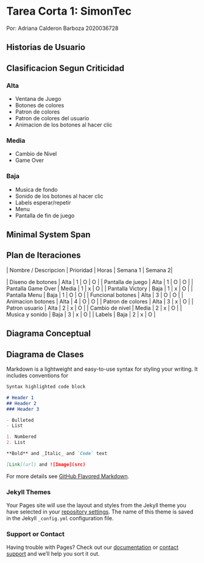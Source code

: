 # Tarea Corta 1: SimonTec

Por: Adriana Calderon Barboza 2020036728

## Historias de Usuario

## Clasificacion Segun Criticidad 

### Alta

- Ventana de Juego
- Botones de colores
- Patron de colores
- Patron de colores del usuario
- Animacion de los botones al hacer clic

### Media

- Cambio de Nivel
- Game Over

### Baja

- Musica de fondo
- Sonido de los botones al hacer clic 
- Labels esperar/repetir
- Menu
- Pantalla de fin de juego


## Minimal System Span

## Plan de Iteraciones

| Nombre / Descripcion | Prioridad | Horas | Semana 1 | Semana 2|

| Diseno de botones    |   Alta    |   1   |     O    |    O    |
| Pantalla de juego    |   Alta    |   1   |     O    |    O    |
| Pantalla Game Over   |   Media   |   1   |     x    |    O    |
| Pantalla Victory     |   Baja    |   1   |     x    |    O    |
| Pantalla Menu        |   Baja    |   1   |     O    |    O    |
| Funcional botones    |   Alta    |   3   |     O    |    O    |
| Animacion botones    |   Alta    |   4   |     O    |    O    |
| Patron de colores    |   Alta    |   3   |     x    |    O    |
| Patron usuario       |   Alta    |   2   |     x    |    O    |
| Cambio de nivel      |   Media   |   2   |     x    |    O    |
| Musica y sonido      |   Baja    |   3   |     x    |    O    |
| Labels               |   Baja    |   2   |     x    |    O    |

## Diagrama Conceptual

## Diagrama de Clases

Markdown is a lightweight and easy-to-use syntax for styling your writing. It includes conventions for

```markdown
Syntax highlighted code block

# Header 1
## Header 2
### Header 3

- Bulleted
- List

1. Numbered
2. List

**Bold** and _Italic_ and `Code` text

[Link](url) and ![Image](src)
```

For more details see [GitHub Flavored Markdown](https://guides.github.com/features/mastering-markdown/).

### Jekyll Themes

Your Pages site will use the layout and styles from the Jekyll theme you have selected in your [repository settings](https://github.com/cuadriante/SimonTec-Pages/settings/pages). The name of this theme is saved in the Jekyll `_config.yml` configuration file.

### Support or Contact

Having trouble with Pages? Check out our [documentation](https://docs.github.com/categories/github-pages-basics/) or [contact support](https://support.github.com/contact) and we’ll help you sort it out.
